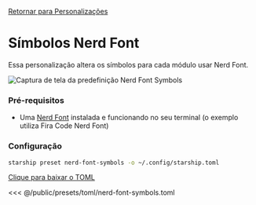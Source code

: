 [Retornar para Personalizações](./#nerd-font-symbols)

# Símbolos Nerd Font

Essa personalização altera os símbolos para cada módulo usar Nerd Font.

![Captura de tela da predefinição Nerd Font Symbols](/presets/img/nerd-font-symbols.png)

### Pré-requisitos

- Uma [Nerd Font](https://www.nerdfonts.com/) instalada e funcionando no seu terminal (o exemplo utiliza Fira Code Nerd Font)

### Configuração

```sh
starship preset nerd-font-symbols -o ~/.config/starship.toml
```

[Clique para baixar o TOML](/presets/toml/nerd-font-symbols.toml)

<<< @/public/presets/toml/nerd-font-symbols.toml
